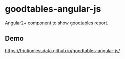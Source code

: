 # goodtables-angular-js

Angular2+ component to show goodtables report.

## Demo

https://frictionlessdata.github.io/goodtables-angular-js/
